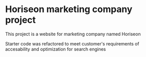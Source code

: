 # Horiseon marketing company project

This project is a website for marketing company named Horiseon

Starter code was refactored to meet customer's requirements of accesability and optimization for search engines



